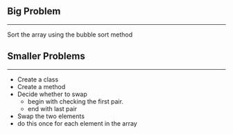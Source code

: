 ## Big Problem
---

Sort the array using the bubble sort method

## Smaller Problems
---

* Create a class
* Create a method
* Decide whether to swap
	* begin with checking the first pair.
	* end with last pair
* Swap the two elements
* do this once for each element in the array
